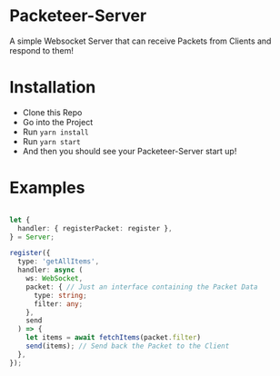 # Packeteer-Server
A simple Websocket Server that can receive Packets from Clients and respond to them!

# Installation

* Clone this Repo
* Go into the Project
* Run `yarn install`
* Run `yarn start`
* And then you should see your Packeteer-Server start up!

# Examples

```typescript

let {
  handler: { registerPacket: register },
} = Server;

register({
  type: 'getAllItems',
  handler: async (
    ws: WebSocket,
    packet: { // Just an interface containing the Packet Data
      type: string;
      filter: any;
    },
    send
  ) => {
    let items = await fetchItems(packet.filter)  
    send(items); // Send back the Packet to the Client
  },
});

```

